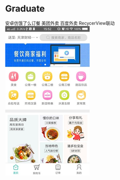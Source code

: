 # Graduate
安卓仿饿了么订餐
美团外卖
百度外卖
RecycerView联动
</br>
![image](https://github.com/857288218/Graduate/blob/fragmentTabHost/introduce-img/首页分类.jpg)


